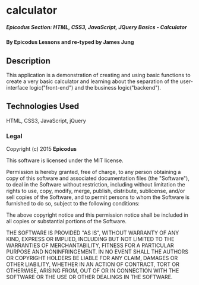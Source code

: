 # calculator

##### Epicodus Section: HTML, CSS3, JavaScript, JQuery Basics  - Calculator

#### By Epicodus Lessons and re-typed by James Jung

## Description

This application is a demonstration of creating and using basic functions to create a very basic calculator and learning about 
the separation of the user-interface logic("front-end") and the business logic("backend").

## Technologies Used

HTML, CSS3, JavaScript, jQuery

### Legal

Copyright (c) 2015 **Epicodus**

This software is licensed under the MIT license.

Permission is hereby granted, free of charge, to any person obtaining a copy
of this software and associated documentation files (the "Software"), to deal
in the Software without restriction, including without limitation the rights
to use, copy, modify, merge, publish, distribute, sublicense, and/or sell
copies of the Software, and to permit persons to whom the Software is
furnished to do so, subject to the following conditions:

The above copyright notice and this permission notice shall be included in
all copies or substantial portions of the Software.

THE SOFTWARE IS PROVIDED "AS IS", WITHOUT WARRANTY OF ANY KIND, EXPRESS OR
IMPLIED, INCLUDING BUT NOT LIMITED TO THE WARRANTIES OF MERCHANTABILITY,
FITNESS FOR A PARTICULAR PURPOSE AND NONINFRINGEMENT. IN NO EVENT SHALL THE
AUTHORS OR COPYRIGHT HOLDERS BE LIABLE FOR ANY CLAIM, DAMAGES OR OTHER
LIABILITY, WHETHER IN AN ACTION OF CONTRACT, TORT OR OTHERWISE, ARISING FROM,
OUT OF OR IN CONNECTION WITH THE SOFTWARE OR THE USE OR OTHER DEALINGS IN
THE SOFTWARE.
